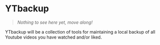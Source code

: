 # YTbackup

> *Nothing to see here yet, move along!*

YTbackup will be a collection of tools for maintaining a local backup of all Youtube videos you have watched and/or liked.
